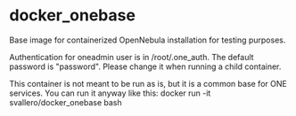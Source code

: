 # docker_onebase
Base image for containerized OpenNebula installation for testing purposes. 

Authentication for oneadmin user is in /root/.one_auth.
The default password is "password". Please change it when running a child container.

This container is not meant to be run as is, but it is a common base for ONE services.
You can run it anyway like this:
    docker run -it svallero/docker_onebase bash
